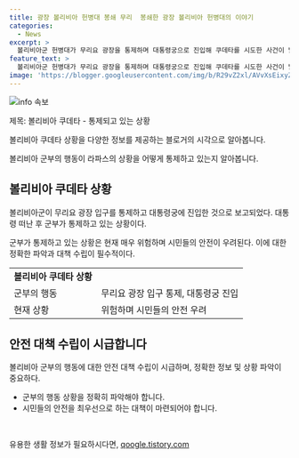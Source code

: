 ```yaml
---
title: 광장 볼리비아 헌병대 봉쇄 무리  봉쇄한 광장 볼리비아 헌병대의 이야기
categories:
  - News
excerpt: >
  볼리비아군 헌병대가 무리요 광장을 통제하며 대통령궁으로 진입해 쿠데타를 시도한 사건이 발생했다. 이로써 불안이 확산되고 있는 가운데 정국의 미래가 불투명해지고 있다.
feature_text: >
  볼리비아군 헌병대가 무리요 광장을 통제하며 대통령궁으로 진입해 쿠데타를 시도한 사건이 발생했다. 이로써 불안이 확산되고 있는 가운데 정국의 미래가 불투명해지고 있다.
image: 'https://blogger.googleusercontent.com/img/b/R29vZ2xl/AVvXsEixyZcFfHzMRdzZMjFBmAUKJYCLCGyLL1o632UiGVXcaFdKo_bkvkuCioo0uUKlGfBVcT3P84aROyZIXSBEx3Aw5nCQ3pTgDom1WDC4m8eifvWiAmWEEVb4x6G_l8C0QH225ldMjyaFvpxGEBGNO37VmDTDMHGhJPq73UglMfDca1-0aw/s1600/blogspot.png'
---
```


<p><img src="https://blogger.googleusercontent.com/img/b/R29vZ2xl/AVvXsEixyZcFfHzMRdzZMjFBmAUKJYCLCGyLL1o632UiGVXcaFdKo_bkvkuCioo0uUKlGfBVcT3P84aROyZIXSBEx3Aw5nCQ3pTgDom1WDC4m8eifvWiAmWEEVb4x6G_l8C0QH225ldMjyaFvpxGEBGNO37VmDTDMHGhJPq73UglMfDca1-0aw/s1600/blogspot.png" alt="info 속보" /></p>

<p>제목: 볼리비아 쿠데타 - 통제되고 있는 상황</p>

<p>볼리비아 쿠데타 상황을 다양한 정보를 제공하는 블로거의 시각으로 알아봅니다.</p>

<p>볼리비아 군부의 행동이 라파스의 상황을 어떻게 통제하고 있는지 알아봅니다.</p>

<h2 data-ke-size="size26">볼리비아 쿠데타 상황</h2>

<p>볼리비아군이 무리요 광장 입구를 통제하고 대통령궁에 진입한 것으로 보고되었다. 대통령 떠난 후 군부가 통제하고 있는 상황이다.</p>

<p data-ke-size="size16">군부가 통제하고 있는 상황은 현재 매우 위험하며 시민들의 안전이 우려된다. 이에 대한 정확한 파악과 대책 수립이 필수적이다.</p>

<table>
  <tr>
    <td style="text-align: center; height: 17px;"><b>볼리비아 쿠데타 상황</b></td>
  </tr>
  <tr>
    <td>군부의 행동</td>
    <td>무리요 광장 입구 통제, 대통령궁 진입</td>
  </tr>
  <tr>
    <td>현재 상황</td>
    <td>위험하며 시민들의 안전 우려</td>
  </tr>
</table>

<h2 data-ke-size="size26">안전 대책 수립이 시급합니다</h2>

<p>볼리비아 군부의 행동에 대한 안전 대책 수립이 시급하며, 정확한 정보 및 상황 파악이 중요하다.</p>

<ul>
  <li>군부의 행동 상황을 정확히 파악해야 합니다.</li>
  <li>시민들의 안전을 최우선으로 하는 대책이 마련되어야 합니다.</li>
</ul>

<p data-ke-size="size16">&nbsp;</p>
유용한 생활 정보가 필요하시다면, <a href="https://qoogle.tistory.com" rel="dofollow">qoogle.tistory.com</a>


